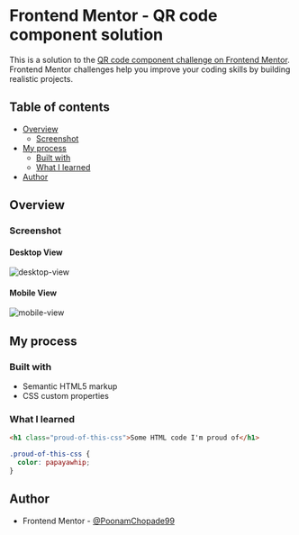 # Frontend Mentor - QR code component solution

This is a solution to the [QR code component challenge on Frontend Mentor](https://www.frontendmentor.io/challenges/qr-code-component-iux_sIO_H). Frontend Mentor challenges help you improve your coding skills by building realistic projects. 

## Table of contents

- [Overview](#overview)
  - [Screenshot](#screenshot)
- [My process](#my-process)
  - [Built with](#built-with)
  - [What I learned](#what-i-learned)
- [Author](#author)


## Overview

### Screenshot
#### Desktop View
![desktop-view](https://user-images.githubusercontent.com/93971644/156877806-692f22ee-eda2-4e7d-babe-c41e23a94c28.png)
#### Mobile View
![mobile-view](https://user-images.githubusercontent.com/93971644/156877826-84d97aab-b1ea-4832-96f4-32e69baafa81.png)

## My process

### Built with

- Semantic HTML5 markup
- CSS custom properties

### What I learned

```html
<h1 class="proud-of-this-css">Some HTML code I'm proud of</h1>
```
```css
.proud-of-this-css {
  color: papayawhip;
}
```

## Author

- Frontend Mentor - [@PoonamChopade99](https://www.frontendmentor.io/profile/PoonamChopade99)
